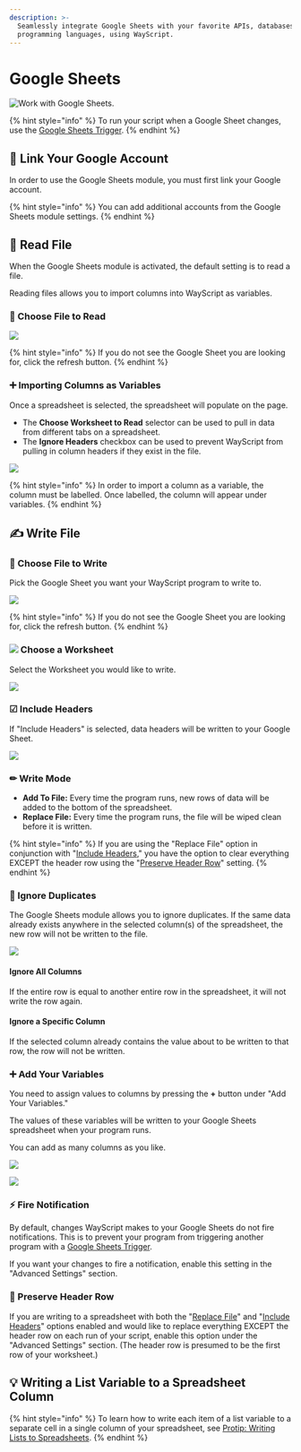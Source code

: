 ```yaml
---
description: >-
  Seamlessly integrate Google Sheets with your favorite APIs, databases, and
  programming languages, using WayScript.
---
```


# Google Sheets

![Work with Google Sheets.](../../.gitbook/assets/google_sheets.png)

{% hint style="info" %}
To run your script when a Google Sheet changes, use the [Google Sheets Trigger](../triggers/google-sheets-trigger.md).
{% endhint %}

## 🔗 Link Your Google Account

In order to use the Google Sheets module, you must first link your Google account.

{% hint style="info" %}
You can add additional accounts from the Google Sheets module settings.
{% endhint %}

## 📖 Read File

When the Google Sheets module is activated, the default setting is to read a file.

Reading files allows you to import columns into WayScript as variables.

### 📂 Choose File to Read

![](../../.gitbook/assets/screen-shot-2019-07-15-at-11.57.31-am.png)

{% hint style="info" %}
If you do not see the Google Sheet you are looking for, click the refresh button.
{% endhint %}

### ➕ Importing Columns as Variables

Once a spreadsheet is selected, the spreadsheet will populate on the page.

* The **Choose Worksheet to Read** selector can be used to pull in data from different tabs on a spreadsheet.
* The **Ignore Headers** checkbox can be used to prevent WayScript from pulling in column headers if they exist in the file.

![](../../.gitbook/assets/screen-shot-2019-07-15-at-12.03.49-pm.png)

{% hint style="info" %}
In order to import a column as a variable, the column must be labelled. Once labelled, the column will appear under variables.
{% endhint %}

## ✍ Write File

### 📂 Choose File to Write

Pick the Google Sheet you want your WayScript program to write to.

![](../../.gitbook/assets/screen-shot-2019-07-15-at-12.08.45-pm.png)

{% hint style="info" %}
If you do not see the Google Sheet you are looking for, click the refresh button.
{% endhint %}

### ![](../../.gitbook/assets/google_sheets.png) Choose a Worksheet

Select the Worksheet you would like to write.

![](../../.gitbook/assets/screen-shot-2019-07-15-at-12.13.10-pm.png)

### ☑ Include Headers

If "Include Headers" is selected, data headers will be written to your Google Sheet.

![](../../.gitbook/assets/screen-shot-2019-07-15-at-12.14.36-pm.png)

### ✏ Write Mode

* **Add To File:** Every time the program runs, new rows of data will be added to the bottom of the spreadsheet.
* **Replace File:** Every time the program runs, the file will be wiped clean before it is written.

{% hint style="info" %}
If you are using the "Replace File" option in conjunction with "[Include Headers](google-sheets.md#include-headers)," you have the option to clear everything EXCEPT the header row using the "[Preserve Header Row](google-sheets.md#preserve-header-row)" setting.
{% endhint %}

### 🧹 Ignore Duplicates

The Google Sheets module allows you to ignore duplicates. If the same data already exists anywhere in the selected column\(s\) of the spreadsheet, the new row will not be written to the file.

![](../../.gitbook/assets/screen-shot-2019-07-15-at-12.20.51-pm.png)

#### Ignore All Columns

If the entire row is equal to another entire row in the spreadsheet, it will not write the row again. 

#### Ignore a Specific Column

If the selected column already contains the value about to be written to that row, the row will not be written.

### ➕ Add Your Variables

You need to assign values to columns by pressing the **+** button under "Add Your Variables."

The values of these variables will be written to your Google Sheets spreadsheet when your program runs.

You can add as many columns as you like.

![](../../.gitbook/assets/screen-shot-2019-07-15-at-12.14.52-pm.png)

![](../../.gitbook/assets/screen-shot-2019-07-15-at-12.28.51-pm.png)

### ⚡ Fire Notification

By default, changes WayScript makes to your Google Sheets do not fire notifications. This is to prevent your program from triggering another program with a [Google Sheets Trigger](../triggers/google-sheets-trigger.md).

If you want your changes to fire a notification, enable this setting in the "Advanced Settings" section.

### 📌 Preserve Header Row

If you are writing to a spreadsheet with both the "[Replace File](google-sheets.md#write-mode)" and "[Include Headers](google-sheets.md#include-headers)" options enabled and would like to replace everything EXCEPT the header row on each run of your script, enable this option under the "Advanced Settings" section. \(The header row is presumed to be the first row of your worksheet.\)

## 💡 Writing a List Variable to a Spreadsheet Column

{% hint style="info" %}
To learn how to write each item of a list variable to a separate cell in a single column of your spreadsheet, see [Protip: Writing Lists to Spreadsheets](https://wayscript.com/blog_entry/38).
{% endhint %}

